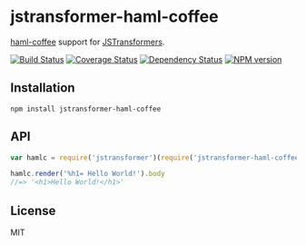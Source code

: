 # jstransformer-haml-coffee

[haml-coffee](https://github.com/netzpirat/haml-coffee) support for [JSTransformers](http://github.com/jstransformers).

[![Build Status](https://img.shields.io/travis/jstransformers/jstransformer-haml-coffee/master.svg)](https://travis-ci.org/jstransformers/jstransformer-haml-coffee)
[![Coverage Status](https://img.shields.io/codecov/c/github/jstransformers/jstransformer-haml-coffee/master.svg)](https://codecov.io/gh/jstransformers/jstransformer-haml-coffee)
[![Dependency Status](https://img.shields.io/david/jstransformers/jstransformer-haml-coffee/master.svg)](http://david-dm.org/jstransformers/jstransformer-haml-coffee)
[![NPM version](https://img.shields.io/npm/v/jstransformer-haml-coffee.svg)](https://www.npmjs.org/package/jstransformer-haml-coffee)

## Installation

    npm install jstransformer-haml-coffee

## API

```js
var hamlc = require('jstransformer')(require('jstransformer-haml-coffee'))

hamlc.render('%h1= Hello World!').body
//=> '<h1>Hello World!</h1>'
```

## License

MIT
